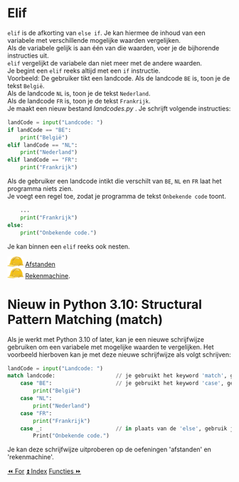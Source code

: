 Elif
====

`elif` is de afkorting van `else if`. Je kan hiermee de inhoud van een
variabele met verschillende mogelijke waarden vergelijken.\
Als de variabele gelijk is aan één van die waarden, voer je de
bijhorende instructies uit.\
`elif` vergelijkt de variabele dan niet meer met de andere waarden.\
Je begint een `elif` reeks altijd met een `if` instructie.\
Voorbeeld: De gebruiker tikt een landcode. Als de landcode `BE` is, toon
je de tekst `België`.\
Als de landcode `NL` is, toon je de tekst `Nederland`.\
Als de landcode `FR` is, toon je de tekst `Frankrijk`.\
Je maakt een nieuw bestand _landcodes.py_ . Je schrijft
volgende instructies:

```python
landCode = input("Landcode: ")
if landCode == "BE":
    print("België")
elif landCode == "NL":
    print("Nederland")
elif landCode == "FR":
    print("Frankrijk")
```

Als de gebruiker een landcode intikt die verschilt van `BE`, `NL` en
`FR` laat het programma niets zien.\
Je voegt een regel toe, zodat je programma de tekst `Onbekende code`
toont.
```python
    ...
    print("Frankrijk")
else:
    print("Onbekende code.")
```

Je kan binnen een `elif` reeks ook nesten.

![image](images/hardhat.png) [Afstanden](/taken/afstanden.html)\
![image](images/hardhat.png) [Rekenmachine](/taken/rekenmachine.html).

Nieuw in Python 3.10: Structural Pattern Matching (match)
======================================

Als je werkt met Python 3.10 of later, kan je een nieuwe schrijfwijze gebruiken om een variabele met mogelijke waarden te vergelijken.
Het voorbeeld hierboven kan je met deze nieuwe schrijfwijze als volgt schrijven:
```python
landCode = input("Landcode: ")
match landcode:                   // je gebruikt het keyword 'match', gevolgd door de variabele die je wil controleren
    case "BE":                    // je gebruikt het keyword 'case', gevolgd door de waarde die je verwacht
        print("België")
    case "NL":
        print("Nederland")
    case "FR":
        print("Frankrijk")
    case _:                       // in plaats van de 'else', gebruik je nu de 'case _' om iets uit te voeren bij een onbestaande case
        Print("Onbekende code.")
```

Je kan deze schrijfwijze uitproberen op de oefeningen 'afstanden' en 'rekenmachine'.

<a class="btn" href="./18_for.html">&#9194; For</a>
<a class="btn" href="./index.html">&#9195; Index</a>
<a class="btn" href="./20_functies.html">Functies &#9193;</a>
